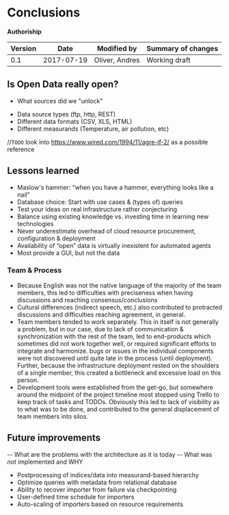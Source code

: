 # Conclusions

**Authoriship**

|Version|Date|Modified by|Summary of changes|
|-------|----|-----------|------------------|
|  0.1  | 2017-07-19 | Oliver, Andres | Working draft |


## Is Open Data really open?

* What sources did we "unlock"
 - Data source types (ftp, http, REST)
 - Different data formats (CSV, XLS, HTML)
 - Different measurands (Temperature, air pollution, etc)

//`TODO` look into https://www.wired.com/1994/11/agre-if-2/ as a possible reference

## Lessons learned

* Maslow's hammer: “when you have a hammer,
everything looks like a nail”
* Database choice: Start with use cases & (types of) queries
* Test your ideas on real infrastructure rather  conjecturing
* Balance using existing knowledge vs. investing time in learning new technologies
* Never underestimate overhead of cloud resource  procurement, configuration & deployment
* Availability of “open” data is virtually  inexistent for automated agents
* Most provide a GUI, but not the data

### Team & Process
* Because English was not the native language of the majority of the team members, this led to difficulties with preciseness when having discussions and reaching consensus/conclusions
* Cultural differences (indirect speech, etc.) also contributed to protracted discussions and difficulties reaching agreement, in general.
* Team members tended to work separately. This in itself is not generally a problem, but in our case, due to lack of communication & synchronization with the rest of the team, led to end-products which sometimes did not work together well, or required significant efforts to integrate and harmonize. bugs or issues in the individual components were not discovered until quite late in the process (until deployment). Further, because the infrastructure deployment rested on the shoulders of a single member, this created a bottleneck and excessive load on this person.
* Development tools were established from the get-go, but somewhere around the midpoint of the project timeline most stopped using Trello to keep track of tasks and TODOs. Obviously this led to lack of visibility as to what was to be done, and contributed to the general displacement of  team members into silos.


## Future improvements
-- What are the problems with the architecture as it is today
-- What was *not* implemented and WHY

* Postprocessing of indices/data into measurand-based hierarchy
* Optimize queries with metadata from relational database
* Ability to recover importer from failure via checkpointing
* User-defined time schedule for importers
* Auto-scaling of importers based on resource requirements
